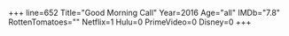 +++
line=652
Title="Good Morning Call"
Year=2016
Age="all"
IMDb="7.8"
RottenTomatoes=""
Netflix=1
Hulu=0
PrimeVideo=0
Disney=0
+++


